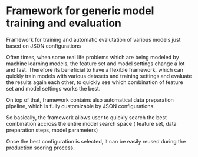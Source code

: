 # Framework for generic model training and evaluation
Framework for training and automatic evalutation of various models just based on JSON configurations

Often times, when some real life problems which are being modeled by machine learning models, the feature set and model settings change a lot and fast.
Therefore its beneficial to have a flexible framework, which can quickly train models with various datasets and training settings and evaluate the results again each other, to quickly see which combination of feature set and model settings works the best.

On top of that, framework contains also automatical data preparation pipeline, which is fully customizable by JSON configurations.

So basically, the framework allows user to quickly search the best combination accross the entire model search space ( feature set, data preparation steps, model parameters)

Once the best configuration is selected, it can be easily reused during the production scoring process.

